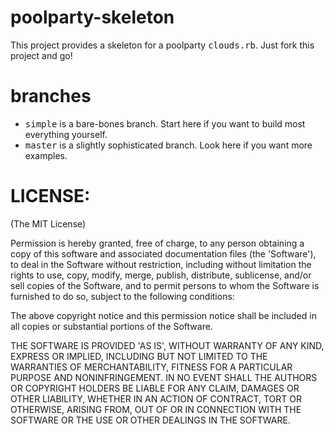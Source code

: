 poolparty-skeleton
==================
This project provides a skeleton for a poolparty <tt>clouds.rb</tt>. Just fork this project and go!

branches
========
* <tt>simple</tt> is a bare-bones branch. Start here if you want to build most everything yourself.
* <tt>master</tt> is a slightly sophisticated branch. Look here if you want more examples. 

LICENSE:
=======

(The MIT License)

Permission is hereby granted, free of charge, to any person obtaining
a copy of this software and associated documentation files (the
'Software'), to deal in the Software without restriction, including
without limitation the rights to use, copy, modify, merge, publish,
distribute, sublicense, and/or sell copies of the Software, and to
permit persons to whom the Software is furnished to do so, subject to
the following conditions:

The above copyright notice and this permission notice shall be
included in all copies or substantial portions of the Software.

THE SOFTWARE IS PROVIDED 'AS IS', WITHOUT WARRANTY OF ANY KIND,
EXPRESS OR IMPLIED, INCLUDING BUT NOT LIMITED TO THE WARRANTIES OF
MERCHANTABILITY, FITNESS FOR A PARTICULAR PURPOSE AND NONINFRINGEMENT.
IN NO EVENT SHALL THE AUTHORS OR COPYRIGHT HOLDERS BE LIABLE FOR ANY
CLAIM, DAMAGES OR OTHER LIABILITY, WHETHER IN AN ACTION OF CONTRACT,
TORT OR OTHERWISE, ARISING FROM, OUT OF OR IN CONNECTION WITH THE
SOFTWARE OR THE USE OR OTHER DEALINGS IN THE SOFTWARE.
<!-- vim ft=mkd -->
